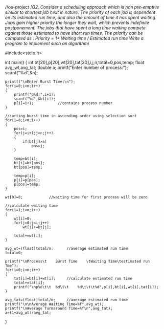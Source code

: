 //os-project
/*Q2. Consider a scheduling approach which is non pre-emptive similar to shortest job next in nature. The priority of each job is dependent on its estimated run time, and also the amount of time it has spent waiting. Jobs gain higher priority the longer they wait, which prevents indefinite postponement. The jobs that have spent a long time waiting compete against those estimated to have short run times. The priority can be computed as :
Priority = 1+ Waiting time / Estimated run time
Write a program to implement such an algorithm*/

#include<stdio.h>
 
int main()
{
    int bt[20],p[20],wt[20],tat[20],i,j,n,total=0,pos,temp;
    float avg_wt,avg_tat;
    double a;
    printf("Enter number of process:");
    scanf("%d",&n);
 
    printf("\nEnter Burst Time:\n");
    for(i=0;i<n;i++)
    {
        printf("p%d:",i+1);
        scanf("%d",&bt[i]);
        p[i]=i+1;           //contains process number
    }
 
    //sorting burst time in ascending order using selection sort
    for(i=0;i<n;i++)
    {
        pos=i;
        for(j=i+1;j<n;j++)
        {
            if(bt[j]>a)
                pos=j;
        }
 
        temp=bt[i];
        bt[i]=bt[pos];
        bt[pos]=temp;
 
        temp=p[i];
        p[i]=p[pos];
        p[pos]=temp;
    }
 
    wt[0]=0;            //waiting time for first process will be zero
 
    //calculate waiting time
    for(i=1;i<n;i++)
    {
        wt[i]=0;
        for(j=0;j<i;j++)
            wt[i]+=bt[j];
 
        total+=wt[i];
    }
 
    avg_wt=(float)total/n;      //average estimated run time
    total=0;
 
    printf("\nProcess\t    Burst Time    \tWaiting Time\testimated run  Tme");
    for(i=0;i<n;i++)
    {
        tat[i]=bt[i]+wt[i];     //calculate estimated run time
        total+=tat[i];
        printf("\np%d\t\t  %d\t\t    %d\t\t\t%d",p[i],bt[i],wt[i],tat[i]);
    }
 
    avg_tat=(float)total/n;     //average estimated run time
    printf("\n\nAverage Waiting Time=%f",avg_wt);
    printf("\nAverage Turnaround Time=%f\n",avg_tat);
    a=(1+avg_wt)/avg_tat;
}
